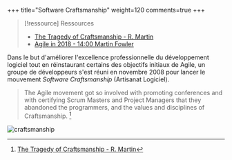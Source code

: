 +++
title="Software Craftsmanship"
weight=120
comments=true
+++

> [!ressource] Ressources
> - [The Tragedy of Craftsmanship - R. Martin](https://blog.cleancoder.com/uncle-bob/2018/08/28/CraftsmanshipMovement.html)
> - [Agile in 2018 - 14:00 Martin Fowler](https://youtu.be/G_y2pNj0zZg?t=799)

Dans le but d'améliorer l'excellence professionnelle du développement logiciel tout en réinstaurant certains des objectifs initiaux de Agile, un groupe de développeurs s'est réuni en novembre 2008 pour lancer le mouvement *Software Craftsmanship* (Artisanat Logiciel).

> The Agile movement got so involved with promoting conferences and with certifying Scrum Masters and Project Managers that they abandoned the programmers, and the values and disciplines of Craftsmanship. [^1]

![craftsmanship](static/illustrations/craftsmanship.jpg)

[^1]: [The Tragedy of Craftsmanship - R. Martin](https://blog.cleancoder.com/uncle-bob/2018/08/28/CraftsmanshipMovement.html)

